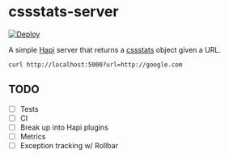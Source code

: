 # cssstats-server

[![Deploy](https://www.herokucdn.com/deploy/button.svg)](https://heroku.com/deploy?template=https://github.com/max/cssstats-server)

A simple [Hapi](http://hapijs.com/) server that returns a
[cssstats](https://github.com/cssstats/cssstats) object given a URL.

```
curl http://localhost:5000?url=http://google.com
```

## TODO

- [ ] Tests
- [ ] CI
- [ ] Break up into Hapi plugins
- [ ] Metrics
- [ ] Exception tracking w/ Rollbar
